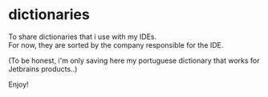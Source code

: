 # dictionaries
<p>
	To share dictionaries that i use with my IDEs.<br/>
	For now, they are sorted by the company responsible for the IDE.
</p>

<p>
	(To be honest, i'm only saving here my portuguese dictionary that works for Jetbrains products..)
</p>
Enjoy!
